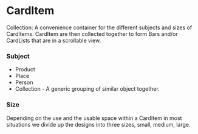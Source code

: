 # CardItem

Collection: A convenience container for the different subjects and sizes of CardItems.  CardItem are then collected together to form Bars and/or CardLists that are in a scrollable view.

### Subject

- Product
- Place
- Person
- Collection - A generic grouping of similar object together.

### Size

Depending on the use and the usable space within a CardItem in most situations we divide up the designs into three sizes, small, medium, large. 
